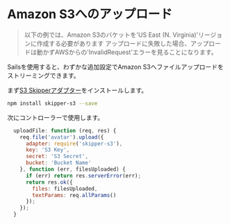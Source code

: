 # Amazon S3へのアップロード

> 以下の例では、Amazon S3のバケットを'US East (N. Virginia)'リージョンに作成する必要があります
> アップロードに失敗した場合、アップロードは動かずAWSからの'InvalidRequest'エラーを見ることになります。

Sailsを使用すると、わずかな追加設定でAmazon S3へファイルアップロードをストリーミングできます。

まず[S3 Skipperアダプター](https://github.com/balderdashy/skipper-s3)をインストールします。

```sh
npm install skipper-s3 --save
```

次にコントローラーで使用します。

```javascript
  uploadFile: function (req, res) {
    req.file('avatar').upload({
      adapter: require('skipper-s3'),
      key: 'S3 Key',
      secret: 'S3 Secret',
      bucket: 'Bucket Name'
    }, function (err, filesUploaded) {
      if (err) return res.serverError(err);
      return res.ok({
        files: filesUploaded,
        textParams: req.allParams()
      });
    });
  }
```

<docmeta name="displayName" value="Uploading to S3">
<docmeta name="displayName_ja" value="S3へのアップロード">
